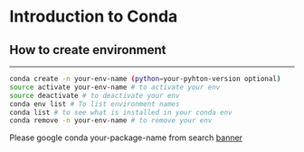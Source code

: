 # Introduction to Conda

## How to create environment
---
```bash
conda create -n your-env-name (python=your-pyhton-version optional)
source activate your-env-name # to activate your env
source deactivate # to deactivate your env
conda env list # To list environment names
conda list # to see what is installed in your conda env
conda remove -n your-env-name # to remove your env
```
Please google conda your-package-name from search [banner](https://anaconda.org/)
